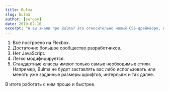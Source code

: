 ```yaml
---
title: Bulma
slug: bulma
author: [sergey]
date: 2019-02-10
excerpt: "А вы знали про Bulma? Это отноcительно новый CSS-фреймворк, наподобие популярного Bootstrap."
---
```


1. Всё построено на Flexbox.
2. Достаточно большое сообщество разработчиков.
3. Нет JavaScript.
4. Легко модифицируется.
5. Стандартные классы имеют только самые необходимые стили. Например, Bulma не будет заставлять вас либо использовать или менять уже заданные размеры шрифтов, интерльяж и так далее.

В итоге работать с ним проще и быстрее.
